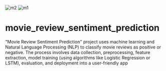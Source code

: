 ![m2](https://github.com/user-attachments/assets/08a35ef3-eb47-4b66-9582-48660efdcca6)
![m1](https://github.com/user-attachments/assets/f0ffbcfb-62d5-4b44-b303-f855ef99a9b6)
# movie_review_sentiment_prediction
 "Movie Review Sentiment Prediction" project uses machine learning and Natural Language Processing (NLP) to classify movie reviews as positive or negative. The process involves data collection, preprocessing, feature extraction, model training (using algorithms like Logistic Regression or LSTM), evaluation, and deployment into a user-friendly app
